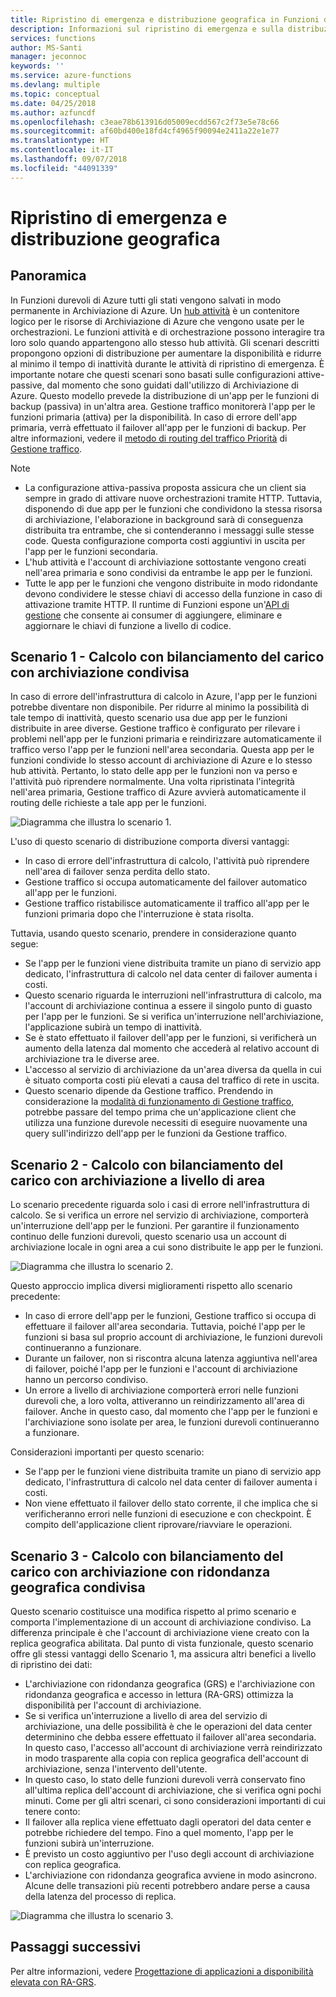 ```yaml
---
title: Ripristino di emergenza e distribuzione geografica in Funzioni durevoli - Azure
description: Informazioni sul ripristino di emergenza e sulla distribuzione geografica in Funzioni durevoli.
services: functions
author: MS-Santi
manager: jeconnoc
keywords: ''
ms.service: azure-functions
ms.devlang: multiple
ms.topic: conceptual
ms.date: 04/25/2018
ms.author: azfuncdf
ms.openlocfilehash: c3eae78b613916d05009ecdd567c2f73e5e78c66
ms.sourcegitcommit: af60bd400e18fd4cf4965f90094e2411a22e1e77
ms.translationtype: HT
ms.contentlocale: it-IT
ms.lasthandoff: 09/07/2018
ms.locfileid: "44091339"
---
```

# <a name="disaster-recovery-and-geo-distribution"></a>Ripristino di emergenza e distribuzione geografica

## <a name="overview"></a>Panoramica
In Funzioni durevoli di Azure tutti gli stati vengono salvati in modo permanente in Archiviazione di Azure. Un [hub attività](durable-functions-task-hubs.md) è un contenitore logico per le risorse di Archiviazione di Azure che vengono usate per le orchestrazioni. Le funzioni attività e di orchestrazione possono interagire tra loro solo quando appartengono allo stesso hub attività.
Gli scenari descritti propongono opzioni di distribuzione per aumentare la disponibilità e ridurre al minimo il tempo di inattività durante le attività di ripristino di emergenza.
È importante notare che questi scenari sono basati sulle configurazioni attive-passive, dal momento che sono guidati dall'utilizzo di Archiviazione di Azure. Questo modello prevede la distribuzione di un'app per le funzioni di backup (passiva) in un'altra area. Gestione traffico monitorerà l'app per le funzioni primaria (attiva) per la disponibilità. In caso di errore dell'app primaria, verrà effettuato il failover all'app per le funzioni di backup. Per altre informazioni, vedere il [metodo di routing del traffico Priorità](../traffic-manager/traffic-manager-routing-methods.md#a-name--priorityapriority-traffic-routing-method) di [Gestione traffico](https://azure.microsoft.com/services/traffic-manager/).


>[!NOTE]
>- La configurazione attiva-passiva proposta assicura che un client sia sempre in grado di attivare nuove orchestrazioni tramite HTTP. Tuttavia, disponendo di due app per le funzioni che condividono la stessa risorsa di archiviazione, l'elaborazione in background sarà di conseguenza distribuita tra entrambe, che si contenderanno i messaggi sulle stesse code. Questa configurazione comporta costi aggiuntivi in uscita per l'app per le funzioni secondaria.
>- L'hub attività e l'account di archiviazione sottostante vengono creati nell'area primaria e sono condivisi da entrambe le app per le funzioni.
>- Tutte le app per le funzioni che vengono distribuite in modo ridondante devono condividere le stesse chiavi di accesso della funzione in caso di attivazione tramite HTTP. Il runtime di Funzioni espone un'[API di gestione](https://github.com/Azure/azure-functions-host/wiki/Key-management-API) che consente ai consumer di aggiungere, eliminare e aggiornare le chiavi di funzione a livello di codice.

## <a name="scenario-1---load-balanced-compute-with-shared-storage"></a>Scenario 1 - Calcolo con bilanciamento del carico con archiviazione condivisa
In caso di errore dell'infrastruttura di calcolo in Azure, l'app per le funzioni potrebbe diventare non disponibile. Per ridurre al minimo la possibilità di tale tempo di inattività, questo scenario usa due app per le funzioni distribuite in aree diverse. Gestione traffico è configurato per rilevare i problemi nell'app per le funzioni primaria e reindirizzare automaticamente il traffico verso l'app per le funzioni nell'area secondaria. Questa app per le funzioni condivide lo stesso account di archiviazione di Azure e lo stesso hub attività. Pertanto, lo stato delle app per le funzioni non va perso e l'attività può riprendere normalmente. Una volta ripristinata l'integrità nell'area primaria, Gestione traffico di Azure avvierà automaticamente il routing delle richieste a tale app per le funzioni.


![Diagramma che illustra lo scenario 1.](media/durable-functions-disaster-recovery-geo-distribution/durable-functions-geo-scenario01.png)

L'uso di questo scenario di distribuzione comporta diversi vantaggi:
- In caso di errore dell'infrastruttura di calcolo, l'attività può riprendere nell'area di failover senza perdita dello stato.
- Gestione traffico si occupa automaticamente del failover automatico all'app per le funzioni.
- Gestione traffico ristabilisce automaticamente il traffico all'app per le funzioni primaria dopo che l'interruzione è stata risolta.

Tuttavia, usando questo scenario, prendere in considerazione quanto segue:
- Se l'app per le funzioni viene distribuita tramite un piano di servizio app dedicato, l'infrastruttura di calcolo nel data center di failover aumenta i costi.
- Questo scenario riguarda le interruzioni nell'infrastruttura di calcolo, ma l'account di archiviazione continua a essere il singolo punto di guasto per l'app per le funzioni. Se si verifica un'interruzione nell'archiviazione, l'applicazione subirà un tempo di inattività.
- Se è stato effettuato il failover dell'app per le funzioni, si verificherà un aumento della latenza dal momento che accederà al relativo account di archiviazione tra le diverse aree.
- L'accesso al servizio di archiviazione da un'area diversa da quella in cui è situato comporta costi più elevati a causa del traffico di rete in uscita.
- Questo scenario dipende da Gestione traffico. Prendendo in considerazione la [modalità di funzionamento di Gestione traffico](../traffic-manager/traffic-manager-how-it-works.md), potrebbe passare del tempo prima che un'applicazione client che utilizza una funzione durevole necessiti di eseguire nuovamente una query sull'indirizzo dell'app per le funzioni da Gestione traffico. 


## <a name="scenario-2---load-balanced-compute-with-regional-storage"></a>Scenario 2 - Calcolo con bilanciamento del carico con archiviazione a livello di area
Lo scenario precedente riguarda solo i casi di errore nell'infrastruttura di calcolo. Se si verifica un errore nel servizio di archiviazione, comporterà un'interruzione dell'app per le funzioni.
Per garantire il funzionamento continuo delle funzioni durevoli, questo scenario usa un account di archiviazione locale in ogni area a cui sono distribuite le app per le funzioni.

![Diagramma che illustra lo scenario 2.](media/durable-functions-disaster-recovery-geo-distribution/durable-functions-geo-scenario02.png)

Questo approccio implica diversi miglioramenti rispetto allo scenario precedente:
- In caso di errore dell'app per le funzioni, Gestione traffico si occupa di effettuare il failover all'area secondaria. Tuttavia, poiché l'app per le funzioni si basa sul proprio account di archiviazione, le funzioni durevoli continueranno a funzionare.
- Durante un failover, non si riscontra alcuna latenza aggiuntiva nell'area di failover, poiché l'app per le funzioni e l'account di archiviazione hanno un percorso condiviso.
- Un errore a livello di archiviazione comporterà errori nelle funzioni durevoli che, a loro volta, attiveranno un reindirizzamento all'area di failover. Anche in questo caso, dal momento che l'app per le funzioni e l'archiviazione sono isolate per area, le funzioni durevoli continueranno a funzionare.
 
Considerazioni importanti per questo scenario:
- Se l'app per le funzioni viene distribuita tramite un piano di servizio app dedicato, l'infrastruttura di calcolo nel data center di failover aumenta i costi.
- Non viene effettuato il failover dello stato corrente, il che implica che si verificheranno errori nelle funzioni di esecuzione e con checkpoint. È compito dell'applicazione client riprovare/riavviare le operazioni.

## <a name="scenario-3---load-balanced-compute-with-grs-shared-storage"></a>Scenario 3 - Calcolo con bilanciamento del carico con archiviazione con ridondanza geografica condivisa
Questo scenario costituisce una modifica rispetto al primo scenario e comporta l'implementazione di un account di archiviazione condiviso. La differenza principale è che l'account di archiviazione viene creato con la replica geografica abilitata.
Dal punto di vista funzionale, questo scenario offre gli stessi vantaggi dello Scenario 1, ma assicura altri benefici a livello di ripristino dei dati:
- L'archiviazione con ridondanza geografica (GRS) e l'archiviazione con ridondanza geografica e accesso in lettura (RA-GRS) ottimizza la disponibilità per l'account di archiviazione.
- Se si verifica un'interruzione a livello di area del servizio di archiviazione, una delle possibilità è che le operazioni del data center determinino che debba essere effettuato il failover all'area secondaria. In questo caso, l'accesso all'account di archiviazione verrà reindirizzato in modo trasparente alla copia con replica geografica dell'account di archiviazione, senza l'intervento dell'utente.
- In questo caso, lo stato delle funzioni durevoli verrà conservato fino all'ultima replica dell'account di archiviazione, che si verifica ogni pochi minuti.
Come per gli altri scenari, ci sono considerazioni importanti di cui tenere conto:
- Il failover alla replica viene effettuato dagli operatori del data center e potrebbe richiedere del tempo. Fino a quel momento, l'app per le funzioni subirà un'interruzione.
- È previsto un costo aggiuntivo per l'uso degli account di archiviazione con replica geografica.
- L'archiviazione con ridondanza geografica avviene in modo asincrono. Alcune delle transazioni più recenti potrebbero andare perse a causa della latenza del processo di replica.

![Diagramma che illustra lo scenario 3.](media/durable-functions-disaster-recovery-geo-distribution/durable-functions-geo-scenario03.png)


## <a name="next-steps"></a>Passaggi successivi

Per altre informazioni, vedere [Progettazione di applicazioni a disponibilità elevata con RA-GRS](../storage/common/storage-designing-ha-apps-with-ragrs.md).
